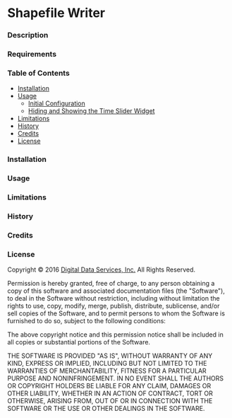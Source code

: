 # Shapefile Writer #


### Description ###



### Requirements ###


### Table of Contents ###
- [Installation](#installation)
- [Usage](#usage)
	- [Initial Configuration](#initial-configuration)
	- [Hiding and Showing the Time Slider Widget](#hiding-and-showing-the-time-slider-widget)
- [Limitations](#limitations)
- [History](#history)
- [Credits](#credits)
- [License](#license)

### Installation ###



### Usage ###


### Limitations ###


### History ###


### Credits ###


### License ###

Copyright © 2016 [Digital Data Services, Inc.](http://www.digitaldataservices.com/geocortex) All Rights Reserved.

Permission is hereby granted, free of charge, to any person obtaining a copy of this software and associated documentation files (the "Software"), to deal in the Software without restriction, including without limitation the rights to use, copy, modify, merge, publish, distribute, sublicense, and/or sell copies of the Software, and to permit persons to whom the Software is furnished to do so, subject to the following conditions:

The above copyright notice and this permission notice shall be included in all copies or substantial portions of the Software.

THE SOFTWARE IS PROVIDED "AS IS", WITHOUT WARRANTY OF ANY KIND, EXPRESS OR IMPLIED, INCLUDING BUT NOT LIMITED TO THE WARRANTIES OF MERCHANTABILITY, FITNESS FOR A PARTICULAR PURPOSE AND NONINFRINGEMENT. IN NO EVENT SHALL THE AUTHORS OR COPYRIGHT HOLDERS BE LIABLE FOR ANY CLAIM, DAMAGES OR OTHER LIABILITY, WHETHER IN AN ACTION OF CONTRACT, TORT OR OTHERWISE, ARISING FROM, OUT OF OR IN CONNECTION WITH THE SOFTWARE OR THE USE OR OTHER DEALINGS IN THE SOFTWARE.
